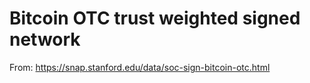 # Bitcoin OTC trust weighted signed network

From: https://snap.stanford.edu/data/soc-sign-bitcoin-otc.html
